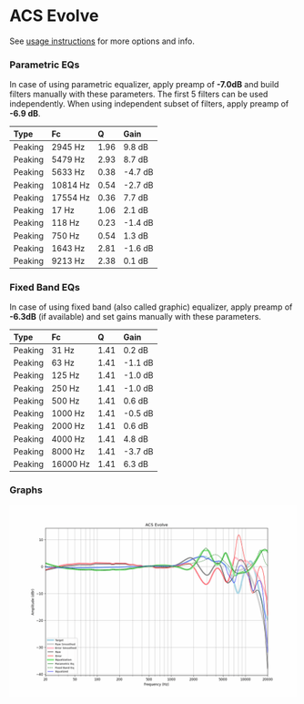 # ACS Evolve
See [usage instructions](https://github.com/jaakkopasanen/AutoEq#usage) for more options and info.

### Parametric EQs
In case of using parametric equalizer, apply preamp of **-7.0dB** and build filters manually
with these parameters. The first 5 filters can be used independently.
When using independent subset of filters, apply preamp of **-6.9 dB**.

| Type    | Fc       |    Q | Gain    |
|:--------|:---------|:-----|:--------|
| Peaking | 2945 Hz  | 1.96 | 9.8 dB  |
| Peaking | 5479 Hz  | 2.93 | 8.7 dB  |
| Peaking | 5633 Hz  | 0.38 | -4.7 dB |
| Peaking | 10814 Hz | 0.54 | -2.7 dB |
| Peaking | 17554 Hz | 0.36 | 7.7 dB  |
| Peaking | 17 Hz    | 1.06 | 2.1 dB  |
| Peaking | 118 Hz   | 0.23 | -1.4 dB |
| Peaking | 750 Hz   | 0.54 | 1.3 dB  |
| Peaking | 1643 Hz  | 2.81 | -1.6 dB |
| Peaking | 9213 Hz  | 2.38 | 0.1 dB  |

### Fixed Band EQs
In case of using fixed band (also called graphic) equalizer, apply preamp of **-6.3dB**
(if available) and set gains manually with these parameters.

| Type    | Fc       |    Q | Gain    |
|:--------|:---------|:-----|:--------|
| Peaking | 31 Hz    | 1.41 | 0.2 dB  |
| Peaking | 63 Hz    | 1.41 | -1.1 dB |
| Peaking | 125 Hz   | 1.41 | -1.0 dB |
| Peaking | 250 Hz   | 1.41 | -1.0 dB |
| Peaking | 500 Hz   | 1.41 | 0.6 dB  |
| Peaking | 1000 Hz  | 1.41 | -0.5 dB |
| Peaking | 2000 Hz  | 1.41 | 0.6 dB  |
| Peaking | 4000 Hz  | 1.41 | 4.8 dB  |
| Peaking | 8000 Hz  | 1.41 | -3.7 dB |
| Peaking | 16000 Hz | 1.41 | 6.3 dB  |

### Graphs
![](./ACS%20Evolve.png)